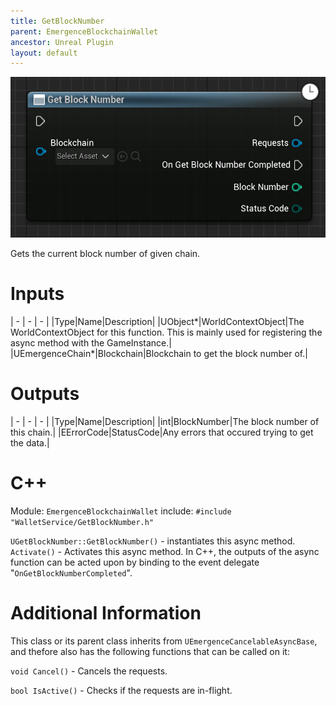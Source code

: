 ```yaml
---
title: GetBlockNumber
parent: EmergenceBlockchainWallet
ancestor: Unreal Plugin
layout: default
---
```


![](GetBlockNumber.png)

Gets the current block number of given chain.

# Inputs

| - | - | - |
|Type|Name|Description|
|UObject\*|WorldContextObject|The WorldContextObject for this function. This is mainly used for registering the async method with the GameInstance.|
|UEmergenceChain\*|Blockchain|Blockchain to get the block number of.|

# Outputs

| - | - | - |
|Type|Name|Description|
|int|BlockNumber|The block number of this chain.|
|EErrorCode|StatusCode|Any errors that occured trying to get the data.|

# C++
Module: `EmergenceBlockchainWallet`
include: `#include "WalletService/GetBlockNumber.h"`

`UGetBlockNumber::GetBlockNumber()` - instantiates this async method.
`Activate()` - Activates this async method.
In C++, the outputs of the async function can be acted upon by binding to the event delegate "`OnGetBlockNumberCompleted`".

# Additional Information

This class or its parent class inherits from `UEmergenceCancelableAsyncBase`, and thefore also has the following functions that can be called on it:

`void Cancel()` - Cancels the requests.

`bool IsActive()` - Checks if the requests are in-flight.